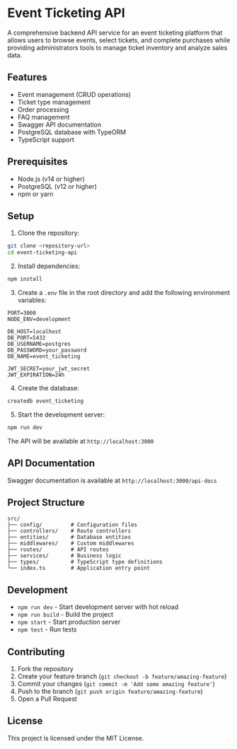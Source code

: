 # Event Ticketing API

A comprehensive backend API service for an event ticketing platform that allows users to browse events, select tickets, and complete purchases while providing administrators tools to manage ticket inventory and analyze sales data.

## Features

- Event management (CRUD operations)
- Ticket type management
- Order processing
- FAQ management
- Swagger API documentation
- PostgreSQL database with TypeORM
- TypeScript support

## Prerequisites

- Node.js (v14 or higher)
- PostgreSQL (v12 or higher)
- npm or yarn

## Setup

1. Clone the repository:
```bash
git clone <repository-url>
cd event-ticketing-api
```

2. Install dependencies:
```bash
npm install
```

3. Create a `.env` file in the root directory and add the following environment variables:
```env
PORT=3000
NODE_ENV=development

DB_HOST=localhost
DB_PORT=5432
DB_USERNAME=postgres
DB_PASSWORD=your_password
DB_NAME=event_ticketing

JWT_SECRET=your_jwt_secret
JWT_EXPIRATION=24h
```

4. Create the database:
```bash
createdb event_ticketing
```

5. Start the development server:
```bash
npm run dev
```

The API will be available at `http://localhost:3000`

## API Documentation

Swagger documentation is available at `http://localhost:3000/api-docs`

## Project Structure

```
src/
├── config/         # Configuration files
├── controllers/    # Route controllers
├── entities/       # Database entities
├── middlewares/    # Custom middlewares
├── routes/         # API routes
├── services/       # Business logic
├── types/          # TypeScript type definitions
└── index.ts        # Application entry point
```

## Development

- `npm run dev` - Start development server with hot reload
- `npm run build` - Build the project
- `npm start` - Start production server
- `npm test` - Run tests

## Contributing

1. Fork the repository
2. Create your feature branch (`git checkout -b feature/amazing-feature`)
3. Commit your changes (`git commit -m 'Add some amazing feature'`)
4. Push to the branch (`git push origin feature/amazing-feature`)
5. Open a Pull Request

## License

This project is licensed under the MIT License. 